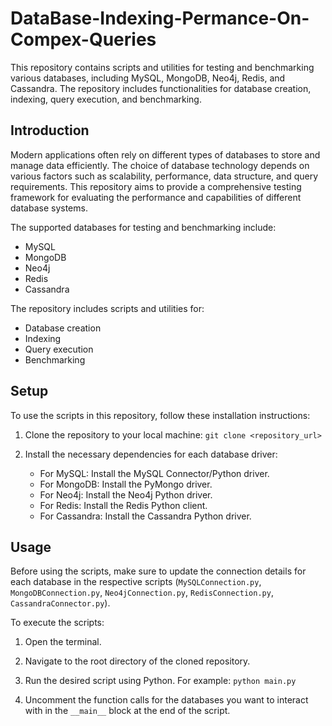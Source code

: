 # DataBase-Indexing-Permance-On-Compex-Queries
This repository contains scripts and utilities for testing and benchmarking various databases, including MySQL, MongoDB, Neo4j, Redis, and Cassandra. The repository includes functionalities for database creation, indexing, query execution, and benchmarking.

## Introduction

Modern applications often rely on different types of databases to store and manage data efficiently. The choice of database technology depends on various factors such as scalability, performance, data structure, and query requirements. This repository aims to provide a comprehensive testing framework for evaluating the performance and capabilities of different database systems.

The supported databases for testing and benchmarking include:

- MySQL
- MongoDB
- Neo4j
- Redis
- Cassandra

The repository includes scripts and utilities for:

- Database creation
- Indexing
- Query execution
- Benchmarking

## Setup

To use the scripts in this repository, follow these installation instructions:

1.  Clone the repository to your local machine:
    `git clone <repository_url>` 
    
2.  Install the necessary dependencies for each database driver:
    
    -   For MySQL: Install the MySQL Connector/Python driver.
    -   For MongoDB: Install the PyMongo driver.
    -   For Neo4j: Install the Neo4j Python driver.
    -   For Redis: Install the Redis Python client.
    -   For Cassandra: Install the Cassandra Python driver.

## Usage

Before using the scripts, make sure to update the connection details for each database in the respective scripts (`MySQLConnection.py`, `MongoDBConnection.py`, `Neo4jConnection.py`, `RedisConnection.py`, `CassandraConnector.py`).

To execute the scripts:

1.  Open the terminal.
    
2.  Navigate to the root directory of the cloned repository.
    
3.  Run the desired script using Python. For example:
    `python main.py` 
    
4.  Uncomment the function calls for the databases you want to interact with in the `__main__` block at the end of the script.
